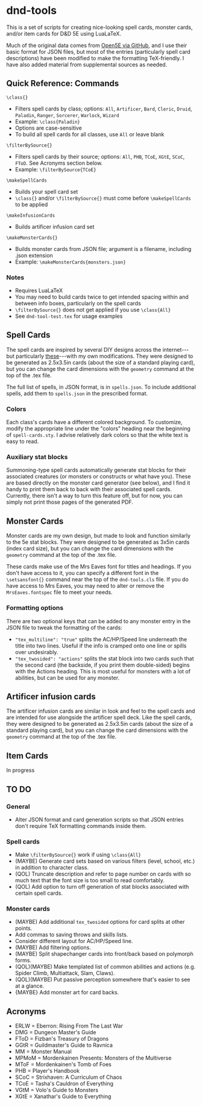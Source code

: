 # dnd-tools

This is a set of scripts for creating nice-looking spell cards, monster cards, and/or item cards for D&D 5E using LuaLaTeX. 

Much of the original data comes from [Open5E via GitHub](https://github.com/eepMoody/open5e-api), and I use their basic format for JSON files, but most of the entries (particularly spell card descriptions) have been modified to make the formatting TeX-friendly. I have also added material from supplemental sources as needed. 

## Quick Reference: Commands

`\class{}`
  - Filters spell cards by class; options: `All`, `Artificer`, `Bard`, `Cleric`, `Druid`, `Paladin`, `Ranger`, `Sorcerer`, `Warlock`, `Wizard`
  - Example: `\class{Paladin}`
  - Options are case-sensitive
  - To build all spell cards for all classes, use `All` or leave blank

`\filterBySource{}`
  - Filters spell cards by their source; options: `All`, `PHB`, `TCoE`, `XGtE`, `SCoC`, `FToD`. See Acronyms section below.
  - Example: `\filterBySource{TCoE}`


`\makeSpellCards`
  - Builds your spell card set
  - `\class{}` and/or `\filterBySource{}` must come before `\makeSpellCards` to be applied

`\makeInfusionCards`
- Builds artificer infusion card set

`\makeMonsterCards{}`
- Builds monster cards from JSON file; argument is a filename, including .json extension
- Example: `\makeMonsterCards{monsters.json}`

### Notes

- Requires LuaLaTeX
- You may need to build cards twice to get intended spacing within and between info boxes, particularly on the spell cards
- `\filterBySource{}` does not get applied if you use `\class{All}`
- See `dnd-tool-test.tex` for usage examples

## Spell Cards

The spell cards are inspired by several DIY designs across the internet---but particularly [these](https://hardcodex.ru/)---with my own modifications. They were designed to be generated as 2.5x3.5in cards (about the size of a standard playing card), but you can change the card dimensions with the `geometry` command at the top of the .tex file.

The full list of spells, in JSON format, is in `spells.json`. To include additional spells, add them to `spells.json` in the prescribed format. 


### Colors
Each class's cards have a different colored background. To customize, modify the appropriate line under the "colors" heading near the beginning of `spell-cards.sty`. I advise relatively dark colors so that the white text is easy to read.

### Auxiliary stat blocks
Summoning-type spell cards automatically generate stat blocks for their associated creatures (or monsters or constructs or what have you). These are based directly on the monster card generator (see below), and I find it handy to print them back to back with their associated spell cards. Currently, there isn't a way to turn this feature off, but for now, you can simply not print those pages of the generated PDF.

## Monster Cards

Monster cards are my own design, but made to look and function similarly to the 5e stat blocks. They were designed to be generated as 3x5in cards (index card size), but you can change the card dimensions with the `geometry` command at the top of the .tex file.

These cards make use of the Mrs Eaves font for titles and headings. If you don't have access to it, you can specify a different font in the `\setsansfont{}` command near the top of the `dnd-tools.cls` file. If you do have access to Mrs Eaves, you may need to alter or remove the `MrsEaves.fontspec` file to meet your needs.

### Formatting options
There are two optional keys that can be added to any monster entry in the JSON file to tweak the formatting of the cards:

- `"tex_multiline": "true"` splits the AC/HP/Speed line underneath the title into two lines. Useful if the info is cramped onto one line or spills over undesirably.
- `"tex_twosided": "actions"` splits the stat block into two cards such that the second card (the backside, if you print them double-sided) begins with the Actions heading. This is most useful for monsters with a lot of abilities, but can be used for any monster.

## Artificer infusion cards

The artificer infusion cards are similar in look and feel to the spell cards and are intended for use alongside the artificer spell deck. Like the spell cards, they were designed to be generated as 2.5x3.5in cards (about the size of a standard playing card), but you can change the card dimensions with the `geometry` command at the top of the .tex file.

## Item Cards

In progress

## TO DO

### General

- Alter JSON format and card generation scripts so that JSON entries don't require TeX formatting commands inside them.

### Spell cards
- Make `\filterBySource{}` work if using `\class{All}`
- (MAYBE) Generate card sets based on various filters (level, school, etc.) in addition to character class.
- (QOL) Truncate description and refer to page number on cards with so much text that the font size is too small to read comfortably.
- (QOL) Add option to turn off generation of stat blocks associated with certain spell cards.
### Monster cards
- (MAYBE) Add additional `tex_twosided` options for card splits at other points. 
- Add commas to saving throws and skills lists.
- Consider different layout for AC/HP/Speed line.
- (MAYBE) Add filtering options.
- (MAYBE) Split shapechanger cards into front/back based on polymorph forms.
- (QOL)(MAYBE) Make templated list of common abilities and actions (e.g. Spider Climb, Multiattack, Slam, Claws).
- (QOL)(MAYBE) Put passive perception somewhere that's easier to see at a glance.
- {MAYBE} Add monster art for card backs.

## Acronyms

- ERLW = Eberron: Rising From The Last War
- DMG = Dungeon Master's Guide
- FToD = Fizban's Treasury of Dragons
- GGtR = Guildmaster's Guide to Ravnica
- MM = Monster Manual
- MPMoM = Mordenkainen Presents: Monsters of the Multiverse
- MToF = Mordenkainen's Tomb of Foes
- PHB = Player's Handbook
- SCoC = Strixhaven: A Curriculum of Chaos
- TCoE = Tasha's Cauldron of Everything
- VGtM = Volo's Guide to Monsters
- XGtE = Xanathar's Guide to Everything